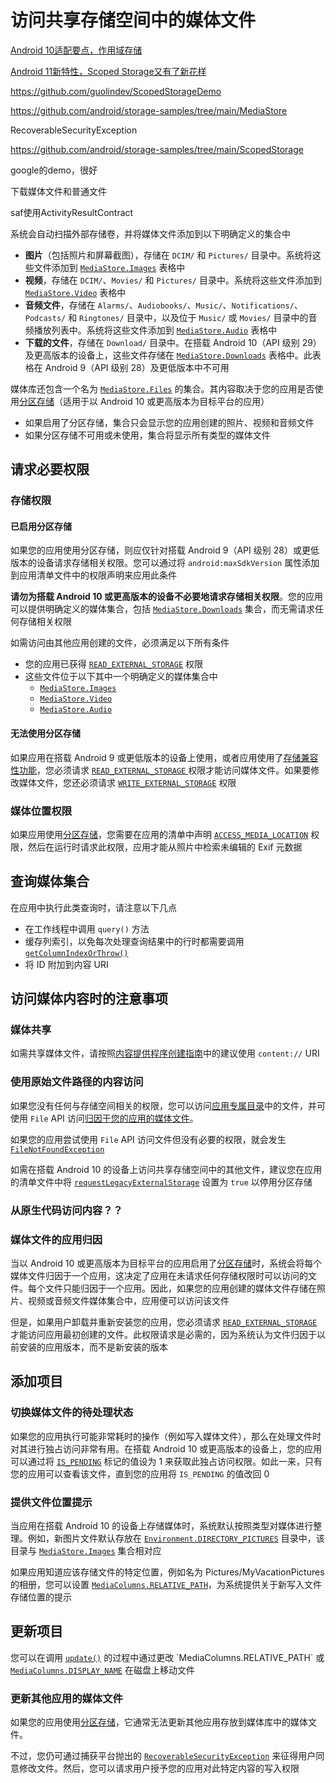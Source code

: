 # 访问共享存储空间中的媒体文件

[Android 10适配要点，作用域存储](https://blog.csdn.net/guolin_blog/article/details/105419420)

[Android 11新特性，Scoped Storage又有了新花样](https://guolin.blog.csdn.net/article/details/113954552)

https://github.com/guolindev/ScopedStorageDemo

https://github.com/android/storage-samples/tree/main/MediaStore

RecoverableSecurityException

https://github.com/android/storage-samples/tree/main/ScopedStorage

google的demo，很好

下载媒体文件和普通文件

saf使用ActivityResultContract



系统会自动扫描外部存储卷，并将媒体文件添加到以下明确定义的集合中

- **图片**（包括照片和屏幕截图），存储在 `DCIM/` 和 `Pictures/` 目录中。系统将这些文件添加到 [`MediaStore.Images`](https://developer.android.com/reference/android/provider/MediaStore.Images?hl=zh-cn) 表格中
- **视频**，存储在 `DCIM/`、`Movies/` 和 `Pictures/` 目录中。系统将这些文件添加到 [`MediaStore.Video`](https://developer.android.com/reference/android/provider/MediaStore.Video?hl=zh-cn) 表格中
- **音频文件**，存储在 `Alarms/`、`Audiobooks/`、`Music/`、`Notifications/`、`Podcasts/` 和 `Ringtones/` 目录中，以及位于 `Music/` 或 `Movies/` 目录中的音频播放列表中。系统将这些文件添加到 [`MediaStore.Audio`](https://developer.android.com/reference/android/provider/MediaStore.Audio?hl=zh-cn) 表格中
- **下载的文件**，存储在 `Download/` 目录中。在搭载 Android 10（API 级别 29）及更高版本的设备上，这些文件存储在 [`MediaStore.Downloads`](https://developer.android.com/reference/android/provider/MediaStore.Downloads?hl=zh-cn) 表格中。此表格在 Android 9（API 级别 28）及更低版本中不可用

媒体库还包含一个名为 [`MediaStore.Files`](https://developer.android.com/reference/android/provider/MediaStore.Files?hl=zh-cn) 的集合。其内容取决于您的应用是否使用[分区存储](https://developer.android.com/training/data-storage?hl=zh-cn#scoped-storage)（适用于以 Android 10 或更高版本为目标平台的应用）

- 如果启用了分区存储，集合只会显示您的应用创建的照片、视频和音频文件
- 如果分区存储不可用或未使用，集合将显示所有类型的媒体文件

## 请求必要权限

### 存储权限

#### 已启用分区存储

如果您的应用使用分区存储，则应仅针对搭载 Android 9（API 级别 28）或更低版本的设备请求存储相关权限。您可以通过将 `android:maxSdkVersion` 属性添加到应用清单文件中的权限声明来应用此条件

**请勿为搭载 Android 10 或更高版本的设备不必要地请求存储相关权限**。您的应用可以提供明确定义的媒体集合，包括 [`MediaStore.Downloads`](https://developer.android.com/reference/android/provider/MediaStore.Downloads?hl=zh-cn) 集合，而无需请求任何存储相关权限

如需访问由其他应用创建的文件，必须满足以下所有条件

- 您的应用已获得 [`READ_EXTERNAL_STORAGE`](https://developer.android.com/reference/android/Manifest.permission#READ_EXTERNAL_STORAGE) 权限
- 这些文件位于以下其中一个明确定义的媒体集合中
  - [`MediaStore.Images`](https://developer.android.com/reference/android/provider/MediaStore.Images)
  - [`MediaStore.Video`](https://developer.android.com/reference/android/provider/MediaStore.Video)
  - [`MediaStore.Audio`](https://developer.android.com/reference/android/provider/MediaStore.Audio)

#### 无法使用分区存储

如果应用在搭载 Android 9 或更低版本的设备上使用，或者应用使用了[存储兼容性功能](https://developer.android.com/training/data-storage/compatibility?hl=zh-cn)，您必须请求 [`READ_EXTERNAL_STORAGE` ](https://developer.android.com/reference/android/Manifest.permission?hl=zh-cn#READ_EXTERNAL_STORAGE)权限才能访问媒体文件。如果要修改媒体文件，您还必须请求 [`WRITE_EXTERNAL_STORAGE`](https://developer.android.com/reference/android/Manifest.permission?hl=zh-cn#WRITE_EXTERNAL_STORAGE) 权限

### 媒体位置权限

如果应用使用[分区存储](https://developer.android.com/training/data-storage?hl=zh-cn#scoped)，您需要在应用的清单中声明 [`ACCESS_MEDIA_LOCATION`](https://developer.android.com/reference/android/Manifest.permission?hl=zh-cn#ACCESS_MEDIA_LOCATION) 权限，然后在运行时请求此权限，应用才能从照片中检索未编辑的 Exif 元数据

## 查询媒体集合

在应用中执行此类查询时，请注意以下几点

- 在工作线程中调用 `query()` 方法
- 缓存列索引，以免每次处理查询结果中的行时都需要调用 [`getColumnIndexOrThrow()`](https://developer.android.com/reference/android/database/Cursor?hl=zh-cn#getColumnIndexOrThrow(java.lang.String))
- 将 ID 附加到内容 URI

## 访问媒体内容时的注意事项

### 媒体共享

如需共享媒体文件，请按照[内容提供程序创建指南](https://developer.android.com/guide/topics/providers/content-provider-creating)中的建议使用 `content://` URI

### 使用原始文件路径的内容访问

如果您没有任何与存储空间相关的权限，您可以访问[应用专属目录](https://developer.android.com/training/data-storage/app-specific)中的文件，并可使用 `File` API 访问[归因于您的应用的媒体文件](https://developer.android.com/training/data-storage/shared/media#app-attribution)。

如果您的应用尝试使用 `File` API 访问文件但没有必要的权限，就会发生 [`FileNotFoundException`](https://developer.android.com/reference/java/io/FileNotFoundException)

如需在搭载 Android 10 的设备上访问共享存储空间中的其他文件，建议您在应用的清单文件中将 [`requestLegacyExternalStorage`](https://developer.android.com/reference/kotlin/android/R.attr?hl=zh-cn#requestLegacyExternalStorage:kotlin.Int) 设置为 `true` 以停用分区存储

### 从原生代码访问内容？？

### 媒体文件的应用归因

当以 Android 10 或更高版本为目标平台的应用启用了[分区存储](https://developer.android.com/training/data-storage?hl=zh-cn#scoped-storage)时，系统会将每个媒体文件归因于一个应用，这决定了应用在未请求任何存储权限时可以访问的文件。每个文件只能归因于一个应用。因此，如果您的应用创建的媒体文件存储在照片、视频或音频文件媒体集合中，应用便可以访问该文件

但是，如果用户卸载并重新安装您的应用，您必须请求 [`READ_EXTERNAL_STORAGE`](https://developer.android.com/reference/android/Manifest.permission?hl=zh-cn#READ_EXTERNAL_STORAGE) 才能访问应用最初创建的文件。此权限请求是必需的，因为系统认为文件归因于以前安装的应用版本，而不是新安装的版本

## 添加项目

### 切换媒体文件的待处理状态

如果您的应用执行可能非常耗时的操作（例如写入媒体文件），那么在处理文件时对其进行独占访问非常有用。在搭载 Android 10 或更高版本的设备上，您的应用可以通过将 [`IS_PENDING`](https://developer.android.com/reference/android/provider/MediaStore.MediaColumns?hl=zh-cn#IS_PENDING) 标记的值设为 1 来获取此独占访问权限。如此一来，只有您的应用可以查看该文件，直到您的应用将 `IS_PENDING` 的值改回 0

### 提供文件位置提示

当应用在搭载 Android 10 的设备上存储媒体时，系统默认按照类型对媒体进行整理。例如，新图片文件默认存放在 [`Environment.DIRECTORY_PICTURES`](https://developer.android.com/reference/android/os/Environment?hl=zh-cn#DIRECTORY_PICTURES) 目录中，该目录与 [`MediaStore.Images`](https://developer.android.com/reference/android/provider/MediaStore.Images?hl=zh-cn) 集合相对应

如果应用知道应该存储文件的特定位置，例如名为 Pictures/MyVacationPictures 的相册，您可以设置 [`MediaColumns.RELATIVE_PATH`](https://developer.android.com/reference/android/provider/MediaStore.MediaColumns?hl=zh-cn#RELATIVE_PATH)，为系统提供关于新写入文件存储位置的提示

## 更新项目

您可以在调用 [`update()`](https://developer.android.com/reference/android/content/ContentResolver?hl=zh-cn#update(android.net.Uri,%20android.content.ContentValues,%20java.lang.String,%20java.lang.String[])) 的过程中通过更改 `MediaColumns.RELATIVE_PATH` 或 [`MediaColumns.DISPLAY_NAME`](https://developer.android.com/reference/android/provider/MediaStore.MediaColumns?hl=zh-cn#DISPLAY_NAME) 在磁盘上移动文件

### 更新其他应用的媒体文件

如果您的应用使用[分区存储](https://developer.android.com/training/data-storage?hl=zh-cn#scoped-storage)，它通常无法更新其他应用存放到媒体库中的媒体文件。

不过，您仍可通过捕获平台抛出的 [`RecoverableSecurityException`](https://developer.android.com/reference/android/app/RecoverableSecurityException?hl=zh-cn) 来征得用户同意修改文件。然后，您可以请求用户授予您的应用对此特定内容的写入权限